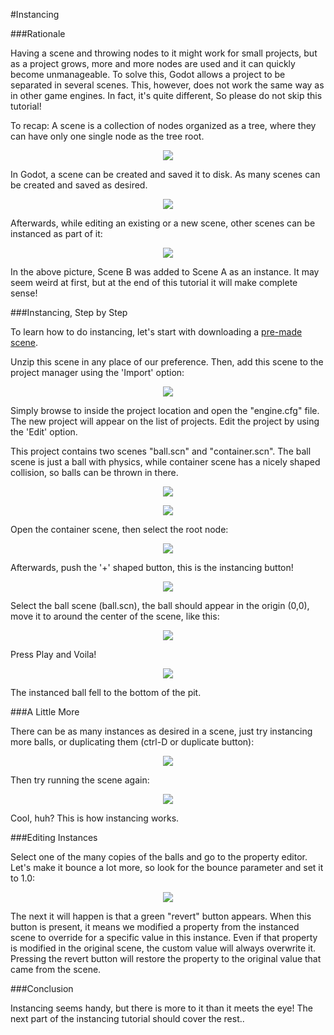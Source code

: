 #Instancing

###Rationale

Having a scene and throwing nodes to it might work for small projects, but as a project grows, more and more nodes are used and it can quickly become unmanageable. To solve this, Godot allows a project to be separated in several scenes. This, however, does not work the same way as in other game engines. In fact, it's quite different, So please do not skip this tutorial!

To recap: A scene is a collection of nodes organized as a tree, where they can have only one single node as the tree root. 

<p align="center"><img src="images/tree.png"/></p>

In Godot, a scene can be created and saved it to disk. As many scenes can be created and saved as desired.

<p align="center"><img src="images/instancingpre.png"/></p>

Afterwards, while editing an existing or a new scene, other scenes can be instanced as part of it:

<p align="center"><img src="images/instancing.png"/></p>

In the above picture, Scene B was added to Scene A as an instance. It may seem weird at first, but at the end of this tutorial it will make complete sense!

###Instancing, Step by Step

To learn how to do instancing, let's start with downloading a [pre-made scene](media/instancing.zip).

Unzip this scene in any place of our preference. Then, add this scene to the project manager using the 'Import' option:

<p align="center"><img src="images/importproject.png"/></p>

Simply browse to inside the project location and open the "engine.cfg" file. The new project will appear on the list of projects. Edit the project by using the 'Edit' option.

This project contains two scenes "ball.scn" and "container.scn". The ball scene is just a ball with physics, while container scene has a nicely shaped collision, so balls can be thrown in there.

<p align="center"><img src="images/ballscene.png"></p>
<p align="center"><img src="images/contscene.png"/></p>

Open the container scene, then select the root node:

<p align="center"><img src="images/controot.png"/></p>

Afterwards, push the '+' shaped button, this is the instancing button!

<p align="center"><img src="images/continst.png"/></p>

Select the ball scene (ball.scn), the ball should appear in the origin (0,0), move it to around the center
of the scene, like this:

<p align="center"><img src="images/continstanced.png"/></p>

Press Play and Voila! 

<p align="center"><img src="images/playinst.png"/></p>

The instanced ball fell to the bottom of the pit. 

###A Little More

There can be as many instances as desired in a scene, just try instancing more balls, or duplicating them (ctrl-D or duplicate button):

<p align="center"><img src="images/instmany.png"/></p>

Then try running the scene again:

<p align="center"><img src="images/instmanyrun.png"/></p>

Cool, huh? This is how instancing works.

###Editing Instances

Select one of the many copies of the balls and go to the property editor. Let's make it bounce a lot more, so look for the bounce parameter and set it to 1.0:

<p align="center"><img src="images/instedit.png"/></p>

The next it will happen is that a green "revert" button appears. When this button is present, it means we modified a property from the instanced scene to override for a specific value in this instance. Even if that property is modified in the original scene, the custom value will always overwrite it. Pressing the revert button will restore the property to the original value that came from the scene.

###Conclusion

Instancing seems handy, but there is more to it than it meets the eye! The next part of the instancing tutorial should cover the rest..



